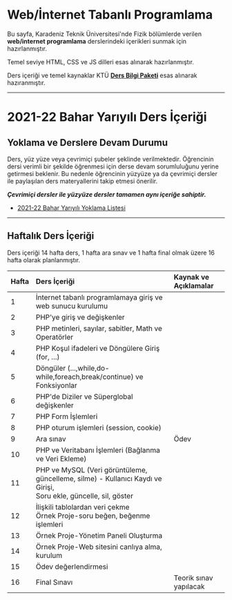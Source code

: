 # Web/İnternet Tabanlı Programlama


Bu sayfa, Karadeniz Teknik Üniversitesi'nde Fizik bölümlerde verilen **web/internet programlama** derslerindeki içerikleri sunmak için hazırlanmıştır.

Temel seviye HTML, CSS ve JS dilleri esas alınarak hazırlanmıştır.

Ders içeriği ve temel kaynaklar KTÜ [**Ders Bilgi Paketi**][bilgi-paketi] esas alınarak hazıranmıştır.

---

# 2021-22 Bahar Yarıyılı Ders İçeriği

## Yoklama ve Derslere Devam Durumu
Ders, yüz yüze veya çevrimiçi şubeler şeklinde verilmektedir. Öğrencinin dersi verimli bir şekilde öğrenmesi için derse devam sorumluluğunu yerine getirmesi beklenir. Bu nedenle öğrencinin yüzyüze ya da çevrimiçi dersler ile paylaşılan ders materyallerini takip etmesi önerilir. 

**_Çevrimiçi dersler ile yüzyüze dersler tamamen aynı içeriğe sahiptir._**

* [2021-22 Bahar Yarıyılı Yoklama Listesi][yoklama]

---

## Haftalık Ders İçeriği
Ders içeriği 14 hafta ders, 1 hafta ara sınav ve 1 hafta final olmak üzere 16 hafta olarak planlanmıştır.

| Hafta | Ders İçeriği                                                  | Kaynak ve Açıklamalar   |
| :-- | :--                                                  | :--    |
| 1     | İnternet tabanlı programlamaya giriş ve web sunucu kurulumu   |  |
| 2     | PHP'ye giriş ve değişkenler                                   |  |
| 3     | PHP metinleri, sayılar, sabitler, Math ve Operatörler         |  |
| 4     | PHP Koşul ifadeleri ve Döngülere Giriş (for, ...)             |   |
| 5     | Döngüler (...,while,do-while,foreach,break/continue) ve Fonksiyonlar    |   |
| 6     | PHP'de Diziler ve Süperglobal değişkenler                     |  |
| 7     | PHP Form İşlemleri                                            |   |
| 8     | PHP oturum işlemleri (session, cookie)                        |  |
| 9     | Ara sınav                                                     | Ödev  |
| 10    | PHP ve Veritabanı İşlemleri  (Bağlanma ve Veri Ekleme)      |  |
| 11    | PHP ve MySQL (Veri görüntüleme, güncelleme, silme) - Kullanıcı Kaydı ve Girişi, <br> Soru ekle, güncelle, sil, göster  | |
| 12    | İlişkili tablolardan veri çekme <br> Örnek Proje-soru beğen, beğenme işlemleri |   |
| 13    | Örnek Proje-Yönetim Paneli Oluşturma                        |   |
| 14    | Örnek Proje-Web sitesini canlıya alma, kurulum                         |   |
| 15    | Ödev değerlendirmesi                          |   |
| 16    | Final Sınavı                                                  | Teorik sınav yapılacak  |


[bilgi-paketi]: http://www.katalog.ktu.edu.tr/DersBilgiPaketi/course.aspx?pid=14&lang=1&dbid=566282
[yoklama]: #